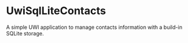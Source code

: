 # UwiSqlLiteContacts
A simple UWI application to manage contacts information with a build-in SQLite storage.

